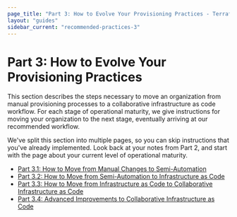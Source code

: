 ```yaml
---
page_title: "Part 3: How to Evolve Your Provisioning Practices - Terraform Recommended Practices"
layout: "guides"
sidebar_current: "recommended-practices-3"
---
```



# Part 3: How to Evolve Your Provisioning Practices

This section describes the steps necessary to move an organization from manual provisioning processes to a collaborative infrastructure as code workflow. For each stage of operational maturity, we give instructions for moving your organization to the next stage, eventually arriving at our recommended workflow.

We've split this section into multiple pages, so you can skip instructions that you've already implemented. Look back at your notes from Part 2, and start with the page about your current level of operational maturity.

- [Part 3.1: How to Move from Manual Changes to Semi-Automation](./part3.1.html)
- [Part 3.2: How to Move from Semi-Automation to Infrastructure as Code](./part3.2.html)
- [Part 3.3: How to Move from Infrastructure as Code to Collaborative Infrastructure as Code](./part3.3.html)
- [Part 3.4: Advanced Improvements to Collaborative Infrastructure as Code](./part3.4.html)

